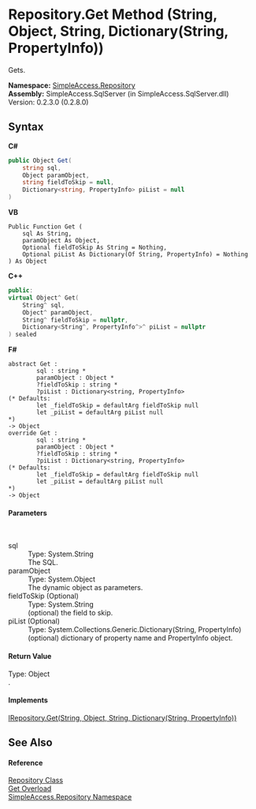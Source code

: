 # Repository.Get Method (String, Object, String, Dictionary(String, PropertyInfo))
 

Gets.

**Namespace:**&nbsp;<a href="N_SimpleAccess_Repository">SimpleAccess.Repository</a><br />**Assembly:**&nbsp;SimpleAccess.SqlServer (in SimpleAccess.SqlServer.dll) Version: 0.2.3.0 (0.2.8.0)

## Syntax

**C#**<br />
``` C#
public Object Get(
	string sql,
	Object paramObject,
	string fieldToSkip = null,
	Dictionary<string, PropertyInfo> piList = null
)
```

**VB**<br />
``` VB
Public Function Get ( 
	sql As String,
	paramObject As Object,
	Optional fieldToSkip As String = Nothing,
	Optional piList As Dictionary(Of String, PropertyInfo) = Nothing
) As Object
```

**C++**<br />
``` C++
public:
virtual Object^ Get(
	String^ sql, 
	Object^ paramObject, 
	String^ fieldToSkip = nullptr, 
	Dictionary<String^, PropertyInfo^>^ piList = nullptr
) sealed
```

**F#**<br />
``` F#
abstract Get : 
        sql : string * 
        paramObject : Object * 
        ?fieldToSkip : string * 
        ?piList : Dictionary<string, PropertyInfo> 
(* Defaults:
        let _fieldToSkip = defaultArg fieldToSkip null
        let _piList = defaultArg piList null
*)
-> Object 
override Get : 
        sql : string * 
        paramObject : Object * 
        ?fieldToSkip : string * 
        ?piList : Dictionary<string, PropertyInfo> 
(* Defaults:
        let _fieldToSkip = defaultArg fieldToSkip null
        let _piList = defaultArg piList null
*)
-> Object 
```


#### Parameters
&nbsp;<dl><dt>sql</dt><dd>Type: System.String<br />The SQL.</dd><dt>paramObject</dt><dd>Type: System.Object<br />The dynamic object as parameters.</dd><dt>fieldToSkip (Optional)</dt><dd>Type: System.String<br />(optional) the field to skip.</dd><dt>piList (Optional)</dt><dd>Type: System.Collections.Generic.Dictionary(String, PropertyInfo)<br />(optional) dictionary of property name and PropertyInfo object.</dd></dl>

#### Return Value
Type: Object<br />.

#### Implements
<a href="M_SimpleAccess_Repository_IRepository_Get_2">IRepository.Get(String, Object, String, Dictionary(String, PropertyInfo))</a><br />

## See Also


#### Reference
<a href="T_SimpleAccess_Repository_Repository">Repository Class</a><br /><a href="Overload_SimpleAccess_Repository_Repository_Get">Get Overload</a><br /><a href="N_SimpleAccess_Repository">SimpleAccess.Repository Namespace</a><br />